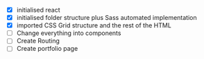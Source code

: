 - [x] initialised react
- [x] initialised folder structure plus Sass automated implementation
- [x] imported CSS Grid structure and the rest of the HTML
- [ ] Change everything into components
- [ ] Create Routing
- [ ] Create portfolio page